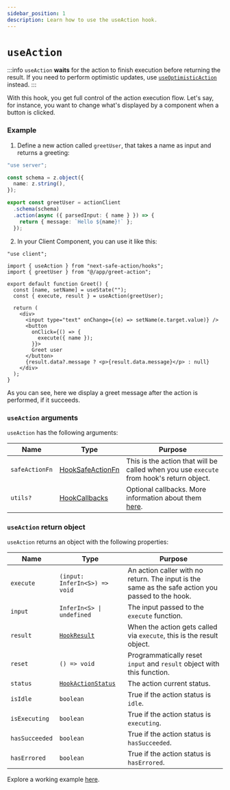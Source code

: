 ```yaml
---
sidebar_position: 1
description: Learn how to use the useAction hook.
---
```


# `useAction`

:::info
`useAction` **waits** for the action to finish execution before returning the result. If you need to perform optimistic updates, use [`useOptimisticAction`](/docs/execution/hooks/useoptimisticaction) instead.
:::

With this hook, you get full control of the action execution flow.
Let's say, for instance, you want to change what's displayed by a component when a button is clicked.

### Example

1. Define a new action called `greetUser`, that takes a name as input and returns a greeting:

```typescript title=src/app/greet-action.ts
"use server";

const schema = z.object({
  name: z.string(),
});

export const greetUser = actionClient
  .schema(schema)
  .action(async ({ parsedInput: { name } }) => {
    return { message: `Hello ${name}!` };
  });
```

2. In your Client Component, you can use it like this:

```tsx title=src/app/greet.tsx
"use client";

import { useAction } from "next-safe-action/hooks";
import { greetUser } from "@/app/greet-action";

export default function Greet() {
  const [name, setName] = useState("");
  const { execute, result } = useAction(greetUser);

  return (
    <div>
      <input type="text" onChange={(e) => setName(e.target.value)} />
      <button
        onClick={() => {
          execute({ name });
        }}>
        Greet user
      </button>
      {result.data?.message ? <p>{result.data.message}</p> : null}
    </div>
  );
}
```

As you can see, here we display a greet message after the action is performed, if it succeeds.

### `useAction` arguments

`useAction` has the following arguments:

| Name           | Type                                       | Purpose                                                                                                |
| -------------- | ------------------------------------------ | ------------------------------------------------------------------------------------------------------ |
| `safeActionFn` | [HookSafeActionFn](/docs/types#hooksafeactionfn)   | This is the action that will be called when you use `execute` from hook's return object.               |
| `utils?`   | [HookCallbacks](/docs/types#hookcallbacks) | Optional callbacks. More information about them [here](/docs/execution/hooks/callbacks). |

### `useAction` return object

`useAction` returns an object with the following properties:

| Name      | Type                                         | Purpose                                                                                           |
| --------- | -------------------------------------------- | ------------------------------------------------------------------------------------------------- |
| `execute` | `(input: InferIn<S>) => void`                | An action caller with no return. The input is the same as the safe action you passed to the hook. |
| `input`  | `InferIn<S> \| undefined`       | The input passed to the `execute` function.                             |
| `result`  | [`HookResult`](/docs/types#hookresult)       | When the action gets called via `execute`, this is the result object.                             |
| `reset`   | `() => void`                                 | Programmatically reset `input` and `result` object with this function.                            |
| `status`  | [`HookActionStatus`](/docs/types#hookresult) | The action current status.                                                                        |
| `isIdle`  | `boolean` | True if the action status is `idle`.                                                                        |
| `isExecuting`  | `boolean` | True if the action status is `executing`.                                                                        |
| `hasSucceeded`  | `boolean` | True if the action status is `hasSucceeded`.                                                                        |
| `hasErrored`  | `boolean` | True if the action status is `hasErrored`.                                                                        |

Explore a working example [here](<https://github.com/TheEdoRan/next-safe-action/tree/main/apps/playground/src/app/(examples)/hook>).
